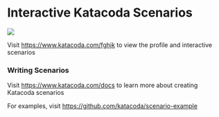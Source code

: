 # Interactive Katacoda Scenarios

[![](http://shields.katacoda.com/katacoda/fghjk/count.svg)](https://www.katacoda.com/fghjk "Get your profile on Katacoda.com")

Visit https://www.katacoda.com/fghjk to view the profile and interactive scenarios

### Writing Scenarios
Visit https://www.katacoda.com/docs to learn more about creating Katacoda scenarios

For examples, visit https://github.com/katacoda/scenario-example
